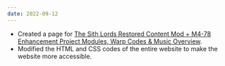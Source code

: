 ```yaml
---
date: 2022-09-12
---
```


*   Created a page for [The Sith Lords Restored Content Mod + M4-78 Enhancement Project Modules, Warp Codes & Music Overview](/shrines/starwarskotor/resources/tslrcm-m478ep-modules-music).
*   Modified the HTML and CSS codes of the entire website to make the website more accessible.